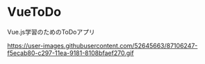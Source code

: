 # VueToDo
Vue.js学習のためのToDoアプリ

https://user-images.githubusercontent.com/52645663/87106247-f5ecab80-c297-11ea-9181-8108bfaef270.gif
